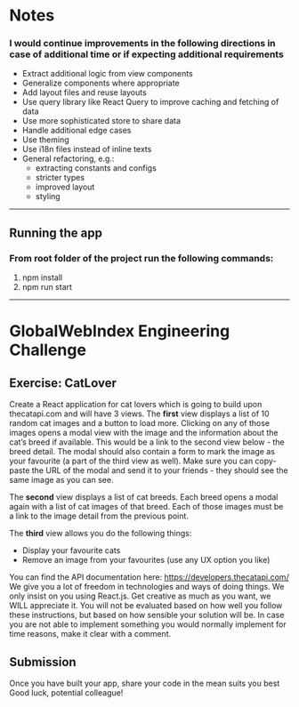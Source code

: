# Notes
### I would continue improvements in the following directions in case of additional time or if expecting additional requirements
* Extract additional logic from view components
* Generalize components where appropriate
* Add layout files and reuse layouts
* Use query library like React Query to improve caching and fetching of data
* Use more sophisticated store to share data
* Handle additional edge cases
* Use theming
* Use i18n files instead of inline texts
* General refactoring, e.g.:
  * extracting constants and configs
  * stricter types
  * improved layout
  * styling

---

## Running the app
### From root folder of the project run the following commands:
1. npm install
2. npm run start

---

# GlobalWebIndex Engineering Challenge

## Exercise: CatLover

Create a React application for cat lovers which is going to build upon thecatapi.com and will have 3 views.
The **first** view displays a list of 10 random cat images and a button to load more. Clicking on any of those images opens a modal view with the image and the information about the cat’s breed if available. This would be a link to the second view below - the breed detail. The modal should also contain a form to mark the image as your favourite (a part of the third view as well). Make sure you can copy-paste the URL of the modal and send it to your friends - they should see the same image as you can see.

The **second** view displays a list of cat breeds. Each breed opens a modal again with a list of cat images of that breed. Each of those images must be a link to the image detail from the previous point.

The **third** view allows you do the following things:

- Display your favourite cats
- Remove an image from your favourites (use any UX option you like)

You can find the API documentation here: https://developers.thecatapi.com/
We give you a lot of freedom in technologies and ways of doing things. We only insist on you using React.js. Get creative as much as you want, we WILL appreciate it. You will not be evaluated based on how well you follow these instructions, but based on how sensible your solution will be. In case you are not able to implement something you would normally implement for time reasons, make it clear with a comment.

## Submission

Once you have built your app, share your code in the mean suits you best
Good luck, potential colleague!
